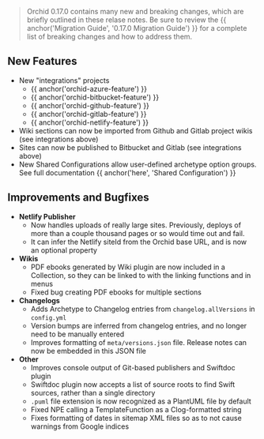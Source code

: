 ---
---

> Orchid 0.17.0 contains many new and breaking changes, which are briefly outlined in these relase notes. Be sure to 
> review the {{ anchor('Migration Guide', '0.17.0 Migration Guide') }} for a complete list of breaking changes and how to 
> address them. 

## New Features 

- New "integrations" projects
    - {{ anchor('orchid-azure-feature') }}
    - {{ anchor('orchid-bitbucket-feature') }}
    - {{ anchor('orchid-github-feature') }}
    - {{ anchor('orchid-gitlab-feature') }}
    - {{ anchor('orchid-netlify-feature') }}
- Wiki sections can now be imported from Github and Gitlab project wikis (see integrations above)
- Sites can now be published to Bitbucket and Gitlab (see integrations above)
- New Shared Configurations allow user-defined archetype option groups. See full documentation 
{{ anchor('here', 'Shared Configuration') }}

## Improvements and Bugfixes

- **Netlify Publisher**
    - Now handles uploads of really large sites. Previously, deploys of more than a couple thousand pages or so would 
        time out and fail.
    - It can infer the Netlify siteId from the Orchid base URL, and is now an optional property
- **Wikis**
    - PDF ebooks generated by Wiki plugin are now included in a Collection, so they can be linked to with the linking 
        functions and in menus
    - Fixed bug creating PDF ebooks for multiple sections
- **Changelogs**
    - Adds Archetype to Changelog entries from `changelog.allVersions` in `config.yml`
    - Version bumps are inferred from changelog entries, and no longer need to be manually entered
    - Improves formatting of `meta/versions.json` file. Release notes can now be embedded in this JSON file
- **Other**
    - Improves console output of Git-based publishers and Swiftdoc plugin
    - Swiftdoc plugin now accepts a list of source roots to find Swift sources, rather than a single directory
    - `.puml` file extension is now recognized as a PlantUML file by default
    - Fixed NPE calling a TemplateFunction as a Clog-formatted string
    - Fixes formatting of dates in sitemap XML files so as to not cause warnings from Google indices
